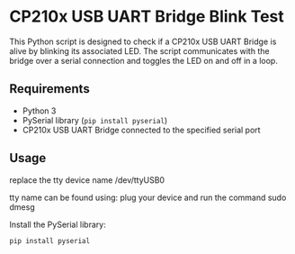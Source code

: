 # CP210x USB UART Bridge Blink Test

This Python script is designed to check if a CP210x USB UART Bridge is alive by blinking its associated LED. The script communicates with the bridge over a serial connection and toggles the LED on and off in a loop.

## Requirements

- Python 3
- PySerial library (`pip install pyserial`)
- CP210x USB UART Bridge connected to the specified serial port

## Usage

replace the tty device name /dev/ttyUSB0

tty name can be found using: plug your device and run the command sudo dmesg 

Install the PySerial library:

   ```bash
   pip install pyserial


